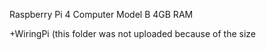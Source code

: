 Raspberry Pi 4 Computer Model B 4GB RAM

+WiringPi (this folder was not uploaded because of the size
